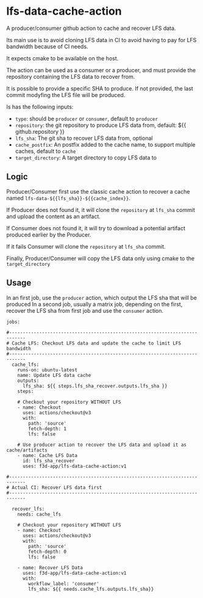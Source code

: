# lfs-data-cache-action

A producer/consumer github action to cache and recover LFS data.

Its main use is to avoid cloning LFS data in CI to avoid
having to pay for LFS bandwidth because of CI needs.

It expects cmake to be available on the host.

The action can be used as a consumer or a producer, and must
provide the repository containing the LFS data to recover from.

It is possible to provide a specific SHA to produce.
If not provided, the last commit modyfing the LFS file will be produced.

Is has the following inputs:

 - `type`: should be `producer` or `consumer`, default to `producer`
 - `repository`: the git repository to produce LFS data from, default: ${{ github.repository }}
 - `lfs_sha`: The git sha to recover LFS data from, optional
 - `cache_postfix`: An postfix added to the cache name, to support multiple caches, default to `cache`
 - `target_directory`: A target directory to copy LFS data to

## Logic

Producer/Consumer first use the classic cache action to recover a cache named
`lfs-data-${{lfs_sha}}-${{cache_index}}`.

If Producer does not found it, it will clone the `repository` at `lfs_sha` commit
and upload the content as an artifact.

If Consumer does not found it, it will try to download a potential artifact
produced earlier by the Producer.

If it fails Consumer will clone the `repository` at `lfs_sha` commit.

Finally, Producer/Consumer will copy the LFS data only using cmake to the `target_directory`

## Usage

In an first job, use the `producer` action, which output the LFS sha that will be produced
In a second job, usually a matrix job, depending on the first,
recover the LFS sha from first job and use the `consumer` action.

```
jobs:

#----------------------------------------------------------------------------
# Cache LFS: Checkout LFS data and update the cache to limit LFS bandwidth
#----------------------------------------------------------------------------
  cache_lfs:
    runs-on: ubuntu-latest
    name: Update LFS data cache
    outputs:
      lfs_sha: ${{ steps.lfs_sha_recover.outputs.lfs_sha }}
    steps:

    # Checkout your repository WITHOUT LFS
    - name: Checkout
      uses: actions/checkout@v3
      with:
        path: 'source'
        fetch-depth: 1
        lfs: false

    # Use producer action to recover the LFS data and upload it as cache/artifacts
    - name: Cache LFS Data
      id: lfs_sha_recover
      uses: f3d-app/lfs-data-cache-action:v1

#----------------------------------------------------------------------------
# Actual CI: Recover LFS data first
#----------------------------------------------------------------------------

  recover_lfs:
    needs: cache_lfs

    # Checkout your repository WITHOUT LFS
    - name: Checkout
      uses: actions/checkout@v3
      with:
        path: 'source'
        fetch-depth: 0
        lfs: false

    - name: Recover LFS Data
      uses: f3d-app/lfs-data-cache-action:v1
      with:
        workflow_label: 'consumer'
        lfs_sha: ${{ needs.cache_lfs.outputs.lfs_sha}}
```
